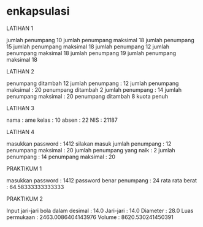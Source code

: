 # enkapsulasi
LATIHAN 1 

jumlah penumpang 10
jumlah penumpang maksimal 18
jumlah penumpang 15
jumlah penumpang maksimal 18
jumlah penumpang 12
jumlah penumpang maksimal 18
jumlah penumpang 19
jumlah penumpang maksimal 18

LATIHAN 2

penumpang ditambah 12
jumlah penumpang : 12
jumlah penumpang maksimal : 20
penumpang ditambah 2
jumlah penumpang : 14
jumlah penumpang maksimal : 20
penumpang ditambah 8
kuota penuh

LATIHAN 3

nama : ame
kelas : 10
absen : 22
NIS : 21187

LATIHAN 4

masukkan password : 1412
silakan masuk
jumlah penumpang : 12
penumpang maksimal : 20
jumlah penumpang yang naik : 2
jumlah penumpang : 14
penumpang maksimal : 20

PRAKTIKUM 1

masukkan password : 1412
password benar
penumpang : 24
rata rata berat : 64.58333333333333

PRAKTIKUM 2

Input jari-jari bola dalam desimal : 14.0
Jari-jari : 14.0
Diameter : 28.0
Luas permukaan : 2463.0086404143976
Volume : 8620.530241450391
